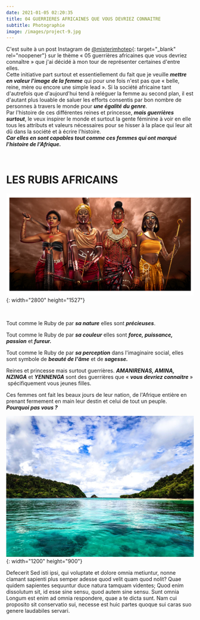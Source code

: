 ```yaml
---
date: 2021-01-05 02:20:35
title: 04 GUERRIERES AFRICAINES QUE VOUS DEVRIEZ CONNAITRE
subtitle: Photographie
image: /images/project-9.jpg
---
```


C'est suite &agrave; un post Instagram de&nbsp;[@misterimhotep](https://www.instagram.com/misterimhotep){: target="_blank" rel="noopener"} sur le th&egrave;me &laquo; 05 guerri&egrave;res africaines que vous devriez conna&icirc;tre &raquo; que j'ai décidé &agrave; mon tour de représenter certaines d'entre elles.&nbsp;<br>Cette initiative part surtout et essentiellement du fait que je veuille ***mettre en valeur l'image de la femme*** qui pour une fois n'est pas que &laquo; belle, reine, m&egrave;re ou encore une simple lead &raquo;. Si la société africaine tant d'autrefois que d'aujourd'hui tend &agrave; reléguer la femme au second plan, il est d'autant plus louable de saluer les efforts consentis par bon nombre de personnes &agrave; travers le monde pour ***une égalité du genre***.&nbsp;<br>Par l'histoire de ces différentes reines et princesse, ***mais guerri&egrave;res surtout***, le veux inspirer le monde et surtout la gente féminine &agrave; voir en elle tous les attributs et valeurs nécessaires pour se hisser &agrave; la place qui leur ait d&ucirc; dans la société et &agrave; écrire l'histoire.&nbsp;<br>***Car elles en sont capables tout comme ces femmes qui ont marqué l'histoire de l'Afrique.&nbsp;***

&nbsp;

# LES RUBIS AFRICAINS

![Les quatre princesses guerrières](/images/4-guerrieres.jpg "Les Rubis Africains"){: width="2800" height="1527"}

&nbsp;

Tout comme le Ruby de par ***sa nature*** elles sont ***précieuses***.

Tout comme le Ruby de par ***sa couleur*** elles sont ***force, puissance, passion*** et ***fureur.***

Tout comme le Ruby de par ***sa perception*** dans l'imaginaire social, elles sont symbole de ***beauté de l'&acirc;me*** et de ***sagesse.***

Reines et princesse mais surtout guerri&egrave;res. ***AMANIRENAS, AMINA, NZINGA*** et&nbsp;***YENNENGA*** sont des guerri&egrave;res que &laquo; ***vous devriez connaitre*** &raquo; &nbsp;spécifiquement vous jeunes filles.

Ces femmes ont fait les beaux jours de leur nation, de l'Afrique enti&egrave;re en prenant fermement en main leur destin et celui de tout un peuple.&nbsp;<br>***Pourquoi pas vous ?&nbsp;***

![Sea](/images/image-example-4.jpg){: width="1200" height="900"}

Defecerit Sed isti ipsi, qui voluptate et dolore omnia metiuntur, nonne clamant sapienti plus semper adesse quod velit quam quod nolit? Quae quidem sapientes sequuntur duce natura tamquam videntes; Quod enim dissolutum sit, id esse sine sensu, quod autem sine sensu. Sunt omnia Longum est enim ad omnia respondere, quae a te dicta sunt. Nam cui proposito sit conservatio sui, necesse est huic partes quoque sui caras suo genere laudabiles servari.
